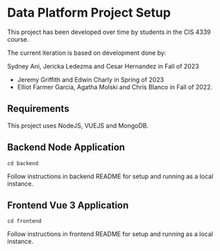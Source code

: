 # Data Platform Project Setup

This project has been developed over time by students in the CIS 4339 course.

The current iteration is based on development done by:

Sydney Ani, Jericka Ledezma and Cesar Hernandez in Fall of 2023
* Jeremy Griffith and Edwin Charly in Spring of 2023
* Elliot Farmer Garcia, Agatha	Molski and Chris Blanco in Fall of 2022.

## Requirements

This project uses NodeJS, VUEJS and MongoDB.

## Backend Node Application
```
cd backend
```
Follow instructions in backend README for setup and running as a local instance.

## Frontend Vue 3 Application
```
cd frontend
```
Follow instructions in frontend README for setup and running as a local instance.


